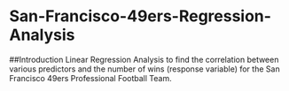 # San-Francisco-49ers-Regression-Analysis

##Introduction
Linear Regression Analysis to find the correlation between various predictors and the number of wins (response variable) for the San Francisco 49ers Professional Football Team.
